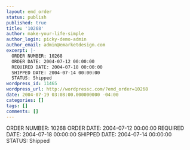 ```yaml
---
layout: emd_order
status: publish
published: true
title: '10268'
author: make-your-life-simple
author_login: picky-demo-admin
author_email: admin@emarketdesign.com
excerpt: |-
  ORDER NUMBER: 10268
  ORDER DATE: 2004-07-12 00:00:00
  REQUIRED DATE: 2004-07-18 00:00:00
  SHIPPED DATE: 2004-07-14 00:00:00
  STATUS: Shipped
wordpress_id: 11465
wordpress_url: http://wordpressc.com/?emd_order=10268
date: 2004-07-19 03:08:00.000000000 -04:00
categories: []
tags: []
comments: []
---
```

ORDER NUMBER: 10268
ORDER DATE: 2004-07-12 00:00:00
REQUIRED DATE: 2004-07-18 00:00:00
SHIPPED DATE: 2004-07-14 00:00:00
STATUS: Shipped
